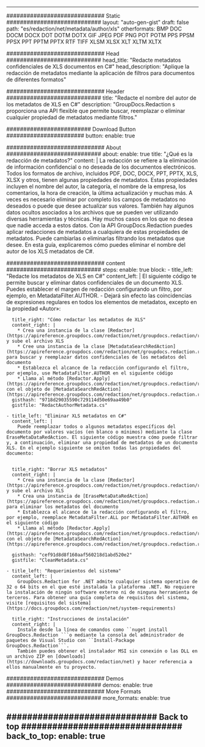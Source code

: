 
---
############################# Static ############################
layout: "auto-gen-gist" 
draft: false
path: "es/redaction/net/metadata/author/xls"
otherformats: BMP DOC DOCM DOCX DOT DOTM DOTX GIF JPEG PDF PNG POT POTM PPS PPSM PPSX PPT PPTM PPTX RTF TIFF XLSM XLSX XLT XLTM XLTX  

############################# Head ############################
head_title: "Redacte metadatos confidenciales de XLS documentos en C#"
head_description: "Aplique la redacción de metadatos mediante la aplicación de filtros para documentos de diferentes formatos"

############################# Header ############################
title: "Redacte el nombre del autor de los metadatos de XLS en C#"
description: "GroupDocs.Redaction s proporciona una API flexible que permite buscar, reemplazar o eliminar cualquier propiedad de metadatos mediante filtros."

######################### Download Button #######################
button:
    enable: true

############################# About ############################
about:
    enable: true
    title: "¿Qué es la redacción de metadatos?"
    content: |
        La redacción se refiere a la eliminación de información confidencial o no deseada de los documentos electrónicos. Todos los formatos de archivo, incluidos PDF, DOC, DOCX, PPT, PPTX, XLS, XLSX y otros, tienen algunas propiedades de metadatos. Estas propiedades incluyen el nombre del autor, la categoría, el nombre de la empresa, los comentarios, la hora de creación, la última actualización y muchas más. A veces es necesario eliminar por completo los campos de metadatos no deseados o puede que desee actualizar sus valores. También hay algunos datos ocultos asociados a los archivos que se pueden ver utilizando diversas herramientas y técnicas. Hay muchos casos en los que no desea que nadie acceda a estos datos. Con la API GroupDocs.Redaction puedes aplicar redacciones de metadatos a cualquiera de estas propiedades de metadatos. Puede cambiarlas o eliminarlas filtrando los metadatos que desee. En esta guía, explicaremos cómo puedes eliminar el nombre del autor de los XLS metadatos de C#.

############################# content ############################
steps:
    enable: true
    block:
    - title_left: "Redacte los metadatos de XLS en C#"
      content_left: |
        El siguiente código te permite buscar y eliminar datos confidenciales de un documento XLS. Puedes establecer el margen de redacción configurando un filtro, por ejemplo, en MetadataFilter.AUTHOR. - Dejará sin efecto las coincidencias de expresiones regulares en todos los elementos de metadatos, excepto en la propiedad «Autor»:
        

      title_right: "Cómo redactar los metadatos de XLS"
      content_right: |
        * Crea una instancia de la clase [Redactor](https://apireference.groupdocs.com/redaction/net/groupdocs.redaction/redactor) y sube el archivo XLS
        * Cree una instancia de la clase [MetadataSearchRedAction](https://apireference.groupdocs.com/redaction/net/groupdocs.redaction.redactions/metadatasearchredaction) para buscar y reemplazar datos confidenciales de los metadatos del documento
        * Establezca el alcance de la redacción configurando el filtro, por ejemplo, use MetadataFilter.AUTHOR en el siguiente código
        * Llama al método [Redactor.Apply](https://apireference.groupdocs.com/redaction/net/groupdocs.redaction/redactor/methods/apply/index) con el objeto de [MetadataSearchRedAction](https://apireference.groupdocs.com/redaction/net/groupdocs.redaction.redactions/metadatasearchredaction)        
      gisthash: "9718d29035590c729114d50e69aa49b0"
      gistfile: "RedactAuthorMetadata.cs"

    - title_left: "Eliminar XLS metadatos en C#"
      content_left: |
        Puede reemplazar todos o algunos metadatos específicos del documento por valores vacíos (en blanco o mínimos) mediante la clase EraseMetaDataRedAction. El siguiente código muestra cómo puede filtrar y, a continuación, eliminar una propiedad de metadatos de un documento XLS. En el ejemplo siguiente se omiten todas las propiedades del documento:
        
        
      title_right: "Borrar XLS metadatos"
      content_right: |
        * Crea una instancia de la clase [Redactor](https://apireference.groupdocs.com/redaction/net/groupdocs.redaction/redactor) y sube el archivo XLS
        * Crea una instancia de [EraseMetaDataRedAction](https://apireference.groupdocs.com/redaction/net/groupdocs.redaction.redactions/erasemetadataredaction) para eliminar los metadatos del documento
        * Establezca el alcance de la redacción configurando el filtro, por ejemplo, reemplace MetadataFilter.ALL por MetadataFilter.AUTHOR en el siguiente código 
        * Llama al método [Redactor.Apply](https://apireference.groupdocs.com/redaction/net/groupdocs.redaction/redactor/methods/apply/index) con el objeto de [MetadataSearchRedAction](https://apireference.groupdocs.com/redaction/net/groupdocs.redaction.redactions/metadatasearchredaction)
        
      gisthash: "cef91d8d8f160aaf560218d1abd520e2"
      gistfile: "CleanMetadata.cs"

    - title_left: "Requerimientos del sistema"
      content_left: |
        GroupDocs.Redaction for .NET admite cualquier sistema operativo de 32 o 64 bits en el que esté instalada la plataforma .NET. No requiere la instalación de ningún software externo ni de ninguna herramienta de terceros. Para obtener una guía completa de requisitos del sistema, visite [requisitos del sistema](https://docs.groupdocs.com/redaction/net/system-requirements)
        
      title_right: "Instrucciones de instalación"
      content_right: |
        Instale desde la línea de comandos como ``nuget install GroupDocs.Redaction ```o mediante la consola del administrador de paquetes de Visual Studio con ``Install-Package GroupDocs.Redaction```. 
        También puedes obtener el instalador MSI sin conexión o las DLL en un archivo ZIP en [downloads](https://downloads.groupdocs.com/redaction/net) y hacer referencia a ellos manualmente en tu proyecto.

############################# Demos ############################
demos:
    enable: true
############################# More Formats ############################
more_formats:
    enable: true

############################# Back to top ###############################
back_to_top:
    enable: true
---
